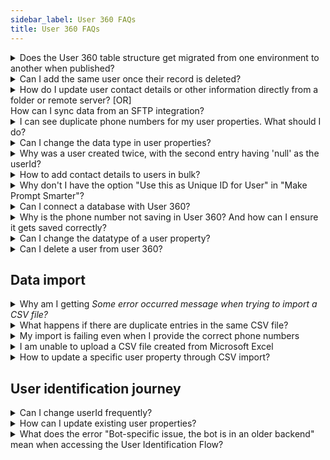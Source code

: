 ```yaml
---
sidebar_label: User 360 FAQs
title: User 360 FAQs
---
```


<details>

<summary> Does the User 360 table structure get migrated from one environment to another when published? </summary>

No, the User 360 table structure will not be automatically migrated from Sandbox to Staging when published. You need to create columns and push data separately in each environment.

</details>


<details>

<summary>
Can I add the same user once their record is deleted?</summary>


Yes, you can add the account again once it has been deleted.

</details>

<details>
<summary>
How do I update user contact details or other information directly from a folder or remote server? [OR]
<br/>How can I sync data from an SFTP integration?</summary>


1. **Create a CSV File** with contact details or other relevant information that you want to add/update. Ensure the filename begins with "userdata_".
2. Upload via SFTP: Store the file in a folder in an SFTP server and [connect your SFTP with Yellow.ai](https://docs.yellow.ai/docs/platform_concepts/engagement/cdp/user_data/sync_users)
3. **Sync Data**: Schedule one time import or recurring import based on your requirement. 

For more detailed help, refer to [import user data from a third-party system or Sync user data from SFTP](https://docs.yellow.ai/docs/platform_concepts/engagement/cdp/user_data/sync_users).


:::note
Maximum File Size: Note that the maximum file size allowed for upload is 200MB.
:::

</details>



<details>

<summary>
I can see duplicate phone numbers for my user properties. What should I do?</summary>

User 360 verifies uniqueness solely based on the userId. Therefore, to avoid duplicate phone numbers, make sure that the phone number is set as your userId. This will ensure that each user's phone number is unique in the system.
</details>


<details>

<summary>
Can I change the data type in user properties?</summary>

Once a property is created in User360, you cannot directly alter its data type or delete it.


</details>

<details>
<summary>Why was a user created twice, with the second entry having 'null' as the userId?</summary>
The second user account, which lacks a valid userId and contains incorrect properties, is often auto-created when a user interacts with your bot for the first time. ensure that you have set up the 'userId' and stored in the User ID property in your Automation flows before starting conversation. 


[Learn more](https://docs.yellow.ai/docs/platform_concepts/engagement/cdp/user_data/userid-flow).


</details>


<details>
<summary> How to add contact details to users in bulk? </summary>

You can create a CSV file with contact details and upload the CSV file using [User Data Import](https://docs.yellow.ai/docs/platform_concepts/engagement/cdp/user_data/import_users).

</details>

<details>
<summary> Why don't I have the option "Use this as Unique ID for User" in "Make Prompt Smarter"? </summary>


This option is only available for older bots. However, for bots running on executor-cloud, we've introduced a user identification journey. This journey allows you to set the userID at the beginning of the conversation, ensuring that the user ID is captured even before the conversation starts.

</details>

<details>
<summary>Can I connect a database with User 360?</summary>

Use case: I currently store the details of users who click the "STOP" button to unsubscribe from my campaign. I want to integrate this information with User 360 to ensure that campaigns are not sent to those users. Is it possible to use User360 instead of a separate database to store the list of those who unsubscribed?<br/>


1. **Store user responses directly to User360 table**: You can store the user responses in a user property which saves it directly in User360. This allows you to associate the unsubscribe information with each user profile. For more details, refer to the documentation on [Storing conversation data in User 360](https://docs.yellow.ai/docs/platform_concepts/engagement/cdp/user_data/store_conv_data).
2. **Using events and user APIs**: You can use Events and user APIs to store user data to user 360. For more details, see  [Events and User APIs](https://docs.yellow.ai/docs/platform_concepts/engagement/cdp/enriching_user_profiles/send_user_data_event_rest_api).

</details>

<details>
<summary>
Why is the phone number not saving in User 360? And how can I ensure it gets saved correctly?</summary>


The phone number may not be saving in User 360 if it is not entered with the country code. It is important to include the country code when capturing phone numbers to ensure proper saving in the system. 

Additionally, you can enable the **Prefix a calling code** option to automatically add the country code, helping to ensure accurate storage of phone numbers in User 360.

</details>

<details>
<summary>
Can I change the datatype of a user property?</summary>

Unfortunately, once created, you cannot modify the data type of a property. It's essential to plan and choose the right datatype from the beginning to ensure accurate data management.
</details>

<details>
<summary>
Can I delete a user from user 360?</summary>

No, deleting a user from user 360 is not possible. Once a user is created, their data becomes a permanent part of the user 360 database. Be cautious when adding users and ensure the accuracy of the information provided.
</details>


## Data import

<details>

<summary>Why am I getting <i>Some error occurred message when trying to import a CSV file?</i></summary>

Ensure that the CSV file does not contain exponential notation. 

<img src="https://i.imgur.com/2XH9VE6.png" width="70%"/>

</details>


<details>
<summary>What happens if there are duplicate entries in the same CSV file?</summary>

The records will be updated based on the sequence as per the configuration. In other words, the record that appears first in the CSV file will be added first, and subsequent duplicate entries will be processed in the order they appear.

</details>

<details>
<summary>My import is failing even when I provide the correct phone numbers</summary>

To successfully import the phone user property, it is mandatory to include the country code along with the phone number. If the country code is not provided, the validation process will fail. For more detailed information, see [how to create CSV file](https://docs.yellow.ai/docs/platform_concepts/engagement/cdp/user_data/import_users#step-1-create-csv-file-with-user-details).
</details>

<details>
<summary>I am unable to upload a CSV file created from Microsoft Excel</summary>
When saving the file from Excel, select the option to save it as <b>CSV (Comma delimited)</b>. This will ensure that the file is saved in the appropriate CSV format, making it compatible for uploading to the platform.<br/>

<center><img src="/img/cdp/csvFile.png" width="70%"/></center>

</details>

<details>
<summary>
How to update a specific user property through CSV import?
</summary>

1. **Prepare your CSV file**: Ensure that your CSV file contains the necessary columns, including the "UserId" column and the column you want to update.

2. **Start the import process**: Initiate the import process and select the CSV file you prepared in step 1. Follow the prompts to proceed to the mapping screen.

3. **Map the property to update**: In the Map properties screen, map the column that you want to update and select the column that corresponds to "userId".

4. **Resolve conflicts**: In the resolve conflict screen, select "Update existing data".

5. Proceed with the other steps.

For detailed procedure, refer to the [Import users documentation](https://docs.yellow.ai/docs/platform_concepts/engagement/cdp/user_data/import_users#step-2-import-csv-file).
</details>


## User identification journey

<details>

<summary>Can I change userId frequently?</summary>

You cannot update a userId once captured. If you try to capture a new userId in the same session, a new record is created with that specific identifier. For more details, see [What happens when the userId is recaptured](https://docs.yellow.ai/docs/platform_concepts/engagement/cdp/user_data/data_capture_convers#what-happens-when-the-userid-is-recaptured).

</details>

<details>

<summary>How can I update existing user properties?</summary>

You can update existing user properties by identifying the user and recapturing the user properties that you would like to update. However, you cannot update the userId. For more details, see [Store conversational data in User360](https://docs.yellow.ai/docs/platform_concepts/engagement/cdp/user_data/store_conv_data#update-user-properties-through-bot-conversations)
</details>

<details>
<summary>What does the error "Bot-specific issue, the bot is in an older backend" mean when accessing the User Identification Flow?</summary>

This error indicates that the bot you are attempting to access is associated with an older backend, causing compatibility issues with the User Identification Flow.

 Please reach out to our support team to assist you in upgrading the backend of your bot to resolve this issue.

</details>

